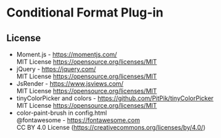 # Conditional Format Plug-in

## License

* Moment.js - https://momentjs.com/  
  MIT License https://opensource.org/licenses/MIT
* jQuery - https://jquery.com/  
  MIT License https://opensource.org/licenses/MIT
* JsRender - https://www.jsviews.com/  
  MIT License https://opensource.org/licenses/MIT
* tinyColorPicker and colors - https://github.com/PitPik/tinyColorPicker  
  MIT License https://opensource.org/licenses/MIT
* color-paint-brush in config.html  
  @fontawesome - https://fontawesome.com  
  CC BY 4.0 License (https://creativecommons.org/licenses/by/4.0/)
